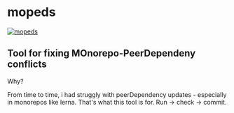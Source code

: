 # mopeds

[![mopeds](https://github.com/porkus1990/mopeds/actions/workflows/mopeds.yml/badge.svg)](https://github.com/porkus1990/mopeds/actions/workflows/mopeds.yml)

## Tool for fixing MOnorepo-PeerDependeny conflicts

Why?

From time to time, i had struggly with peerDependency updates - especially in monorepos like lerna. That's what this tool is for.
Run -> check -> commit.
